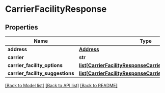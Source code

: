 # CarrierFacilityResponse

## Properties
Name | Type | Description | Notes
------------ | ------------- | ------------- | -------------
**address** | [**Address**](Address.md) |  | [optional] 
**carrier** | **str** |  | [optional] 
**carrier_facility_options** | [**list[CarrierFacilityResponseCarrierFacilityOptions]**](CarrierFacilityResponseCarrierFacilityOptions.md) |  | [optional] 
**carrier_facility_suggestions** | [**list[CarrierFacilityResponseCarrierFacilitySuggestions]**](CarrierFacilityResponseCarrierFacilitySuggestions.md) |  | [optional] 

[[Back to Model list]](../README.md#documentation-for-models) [[Back to API list]](../README.md#documentation-for-api-endpoints) [[Back to README]](../README.md)


